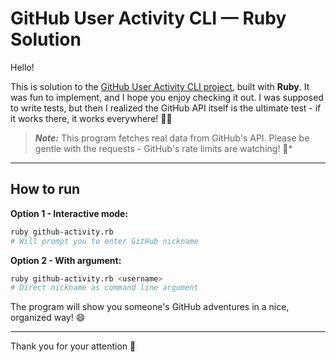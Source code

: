 # GitHub User Activity CLI — Ruby Solution

Hello!

This is solution to the [GitHub User Activity CLI project](https://roadmap.sh/projects/github-user-activity), built with **Ruby**. It was fun to implement, and I hope you enjoy checking it out. I was supposed to write tests, but then I realized the GitHub API itself is the ultimate test - if it works there, it works everywhere! 🤷‍♂️

> ***Note:*** This program fetches real data from GitHub's API. Please be gentle with the requests - GitHub's rate limits are watching! 👀*


---

## How to run

**Option 1 - Interactive mode:**
```bash
ruby github-activity.rb
# Will prompt you to enter GitHub nickname
```

**Option 2 - With argument:**
```bash
ruby github-activity.rb <username>
# Direct nickname as command line argument
```

The program will show you someone's GitHub adventures in a nice, organized way! 😄

---

Thank you for your attention 🙌